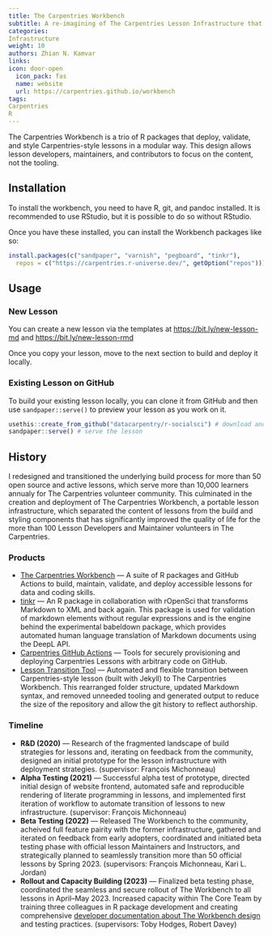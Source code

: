 ```yaml
---
title: The Carpentries Workbench
subtitle: A re-imagining of The Carpentries Lesson Infrastructure that strips away the tooling from the content so lesson authors, maintainers, and contributors can focus on the information and not the formatting.
categories:
Infrastructure
weight: 10
authors: Zhian N. Kamvar
links:
icon: door-open
  icon_pack: fas
  name: website
  url: https://carpentries.github.io/workbench
tags:
Carpentries
R
---
```


The Carpentries Workbench is a trio of R packages that deploy, validate, and
style Carpentries-style lessons in a modular way. This design allows lesson
developers, maintainers, and contributors to focus on the content, not the tooling.

## Installation

To install the workbench, you need to have R, git, and pandoc installed. It is
recommended to use RStudio, but it is possible to do so without RStudio.

Once you have these installed, you can install the Workbench packages like so:

```r
install.packages(c("sandpaper", "varnish", "pegboard", "tinkr"),
  repos = c("https://carpentries.r-universe.dev/", getOption("repos")))
```

## Usage

### New Lesson

You can create a new lesson via the templates at https://bit.ly/new-lesson-md
and https://bit.ly/new-lesson-rmd

Once you copy your lesson, move to the next section to build and deploy it
locally.


### Existing Lesson on GitHub

To build your existing lesson locally, you can clone it from GitHub and then
use `sandpaper::serve()` to preview your lesson as you work on it.

```r
usethis::create_from_github("datacarpentry/r-socialsci") # download and open the R for social scientists lesson
sandpaper::serve() # serve the lesson
```


## History

I redesigned and transitioned the underlying build process for more than 50
open source and active lessons, which serve more than 10,000 learners annualy
for The Carpentries volunteer community. This culminated in the creation and
deployment of The Carpentries Workbench, a portable lesson infrastructure,
which separated the content of lessons from the build and styling components
that has significantly improved the quality of life for the more than 100
Lesson Developers and Maintainer volunteers in The Carpentries.

### Products

 * [The Carpentries Workbench](https://carpentries.github.io/workbench) — A
   suite of R packages and GitHub Actions to build, maintain, validate, and
   deploy accessible lessons for data and coding skills.
 * [tinkr](https://docs.ropensci.org/tinkr) — An R package in collaboration
   with rOpenSci that transforms Markdown to XML and back again. This package
   is used for validation of markdown elements without regular expressions and
   is the engine behind the experimental babeldown package, which provides
   automated human language translation of Markdown documents using the DeepL
   API.
 * [Carpentries GitHub Actions](https://github.com/carpentries/actions) — Tools
   for securely provisioning and deploying Carpentries Lessons with arbitrary
   code on GitHub.
 * [Lesson Transition Tool](https://github.com/carpentries/lesson-transition) —
   Automated and flexible transition between Carpentries-style lesson (built
   with Jekyll) to The Carpentries Workbench. This rearranged folder structure,
   updated Markdown syntax, and removed unneeded tooling and generated output
   to reduce the size of the repository and allow the git history to reflect
   authorship.

### Timeline

 * **R&D (2020)** — Research of the fragmented landscape of build strategies
   for lessons and, iterating on feedback from the community, designed an
   initial prototype for the lesson infrastructure with deployment strategies.
   (supervisor: François Michonneau)
 * **Alpha Testing (2021)** — Successful alpha test of prototype, directed
   initial design of website frontend, automated safe and reproducible
   rendering of literate programming in lessons, and implemented first
   iteration of workflow to automate transition of lessons to new
   infrastructure.
   (supervisor: François Michonneau)
 * **Beta Testing (2022)** — Released The Workbench to the community, acheived
   full feature pairity with the former infrastructure, gathered and iterated
   on feedback from early adopters, coordinated and initiated beta testing
   phase with official lesson Maintainers and Instructors, and strategically
   planned to seamlessly transition more than 50 official lessons by Spring
   2023.
   (supervisors: François Michonneau, Kari L. Jordan)
 * **Rollout and Capacity Building (2023)** — Finalized beta testing phase,
   coordinated the seamless and secure rollout of The Workbench to all lessons
   in April–May 2023. Increased capacity within The Core Team by training three
   colleagues in R package development and creating comprehensive [developer
   documentation about The Workbench
   design](https://carpentries.github.io/workbench-dev) and testing practices.
   (supervisors: Toby Hodges, Robert Davey)
